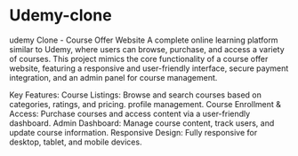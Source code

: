 # Udemy-clone
udemy Clone - Course Offer Website
A complete online learning platform similar to Udemy, where users can browse, purchase, and access a variety of courses. This project mimics the core functionality of a course offer website, featuring a responsive and user-friendly interface, secure payment integration, and an admin panel for course management. 

Key Features:
Course Listings: Browse and search courses based on categories, ratings, and pricing.
profile management.
Course Enrollment & Access: Purchase courses and access content via a user-friendly dashboard.
Admin Dashboard: Manage course content, track users, and update course information.
Responsive Design: Fully responsive for desktop, tablet, and mobile devices.

